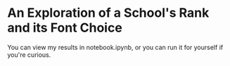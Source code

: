 # An Exploration of a School's Rank and its Font Choice
You can view my results in notebook.ipynb, or you can run it for yourself if you're curious.
